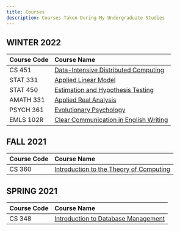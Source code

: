 ```yaml
---
title: Courses
description: Courses Taken During My Undergraduate Studies
---
```


## WINTER 2022

| Course Code  | Course Name                                         |
|:-------------|:----------------------------------------------------|
| CS 451       | [Data-Intensive Distributed Computing][CS 451]      |
| STAT 331     | [Applied Linear Model][STAT 331]                    |
| STAT 450     | [Estimation and Hypothesis Testing][STAT 450]       |
| AMATH 331    | [Applied Real Analysis][AMATH 331]                  |
| PSYCH 361    | [Evolutionary Psychology][PSYCH 361]                |
| EMLS 102R    | [Clear Communication in English Writing][EMLS 102R] |

## FALL 2021

| Course Code  | Course Name                                         |
|:-------------|:----------------------------------------------------|
| CS 360       | [Introduction to the Theory of Computing][CS 360]   |

## SPRING 2021

| Course Code  | Course Name                                         |
|:-------------|:----------------------------------------------------|
| CS 348       | [Introduction to Database Management][CS 348]       |


[CS 451]: http://www.ucalendar.uwaterloo.ca/2122/COURSE/course-CS.html#CS451
[STAT 331]: http://www.ucalendar.uwaterloo.ca/2122/COURSE/course-STAT.html#STAT331
[STAT 450]: http://www.ucalendar.uwaterloo.ca/2122/COURSE/course-STAT.html#STAT450
[AMATH 331]: http://www.ucalendar.uwaterloo.ca/2122/COURSE/course-AMATH.html#AMATH331
[PSYCH 361]: http://www.ucalendar.uwaterloo.ca/2122/COURSE/course-PSYCH.html#PSYCH361
[EMLS 102R]: http://www.ucalendar.uwaterloo.ca/2122/COURSE/course-EMLS.html#EMLS102R

[CS 360]: http://www.ucalendar.uwaterloo.ca/2122/COURSE/course-CS.html#CS360

[CS 348]: http://www.ucalendar.uwaterloo.ca/2021/COURSE/course-CS.html#CS348

<!--

<tr><th>FALL 2017</th></tr>
        <tr><td><a href="http://www.ucalendar.uwaterloo.ca/1819/COURSE/course-CS.html#CS135">CS 135</a></td><td> Designing Functional Programs</td></tr>
        <tr><td><a href="http://www.ucalendar.uwaterloo.ca/1819/COURSE/course-MATH.html#MATH135">MATH 135</a></td><td> Algebra for Honours Mathematics</td></tr>
        <tr><td><a href="http://www.ucalendar.uwaterloo.ca/1819/COURSE/course-MATH.html#MATH137">MATH 137</a></td><td> Calculus 1 for Honours Mathematics</td></tr>
        <tr><td><a href="http://www.ucalendar.uwaterloo.ca/1819/COURSE/course-PHYS.html#PHYS121">PHYS 121</a></td><td> Mechanics</td></tr>
        <tr><td><a href="http://www.ucalendar.uwaterloo.ca/1819/COURSE/course-EMLS.html#EMLS129R">EMLS 129R</a></td><td> Written Academic English</td></tr>
        <tr><th>WINTER 2018</th></tr>
        <tr><td><a href="http://www.ucalendar.uwaterloo.ca/1819/COURSE/course-CS.html#CS136">CS 136</a></td><td> Elementary Algorithm Design and Data Abstraction</td></tr>
        <tr><td><a href="http://www.ucalendar.uwaterloo.ca/1819/COURSE/course-MATH.html#MATH136">MATH 136</a></td><td> Linear Algebra 1 for Honours Mathematics</td></tr>
        <tr><td><a href="http://www.ucalendar.uwaterloo.ca/1819/COURSE/course-MATH.html#MATH138">MATH 138</a></td><td> Calculus 2 For Honours Mathematics</td></tr>
        <tr><td><a href="http://www.ucalendar.uwaterloo.ca/1819/COURSE/course-STAT.html#STAT230">STAT 230</a></td><td> Probability</td></tr>
        <tr><td><a href="http://www.ucalendar.uwaterloo.ca/1819/COURSE/course-PHYS.html#PHYS122">PHYS 122</a></td><td> Waves, Electricity and Magnetism</td></tr>
        <tr><td><a href="http://www.ucalendar.uwaterloo.ca/1819/COURSE/course-GER.html#GER101">GER 101</a></td><td> Elementary German I</td></tr>
        <tr><th>SPRING 2018</th></tr>
        <tr><td><a href="http://www.ucalendar.uwaterloo.ca/1819/COURSE/course-CS.html#CS245">CS 245</a></td><td> Logic and Computation</td></tr>
        <tr><td><a href="http://www.ucalendar.uwaterloo.ca/1819/COURSE/course-CS.html#CS246">CS 246</a></td><td> Object-Oriented Software Development</td></tr>
        <tr><td><a href="http://www.ucalendar.uwaterloo.ca/1819/COURSE/course-MATH.html#MATH235">MATH 235</a></td><td> Linear Algebra 2 for Honours Mathematics</td></tr>
        <tr><td><a href="http://www.ucalendar.uwaterloo.ca/1819/COURSE/course-MATH.html#MATH237">MATH 237</a></td><td> Calculus 3 for Honours Mathematics</td></tr>
        <tr><td><a href="http://www.ucalendar.uwaterloo.ca/1819/COURSE/course-STAT.html#STAT231">STAT 231</a></td><td> Statistics</td></tr>
        <tr><th>FALL 2018</th></tr>
        <tr><td><a href="http://www.ucalendar.uwaterloo.ca/1819/COURSE/course-CS.html#CS241E">CS 241E</td><td> Foundations of Sequential Programs (Enriched)</td></tr>
        <tr><th>WINTER 2019</th></tr>
        <tr><td><a href="http://www.ucalendar.uwaterloo.ca/1819/COURSE/course-CS.html#CS240">CS 240</a></td><td> Data Structures and Data Management</td></tr>
        <tr><td><a href="http://www.ucalendar.uwaterloo.ca/1819/COURSE/course-CS.html#CS251">CS 251</a></td><td> Computer Organization and Design</td></tr>
        <tr><td><a href="http://www.ucalendar.uwaterloo.ca/1819/COURSE/course-MATH.html#MATH239">MATH 239</a></td><td> Introduction to Combinatorics</td></tr>
        <tr><td><a href="http://www.ucalendar.uwaterloo.ca/1819/COURSE/course-CO.html#CO250">CO 250</a></td><td> Introduction to Optimization</td></tr>
        <tr><td><a href="http://www.ucalendar.uwaterloo.ca/1819/COURSE/course-STAT.html#STAT330">STAT 330</a></td><td> Mathematical Statistics</td></tr>
        <tr><th>SPRING 2019)</th></tr>
        <tr><td><a href="http://www.ucalendar.uwaterloo.ca/1920/COURSE/course-CS.html#CS370">CS 370</td><td> Numerical Computation</td></tr>
        <tr><th>FALL 2019</th></tr>
        <tr><td><a href="http://www.ucalendar.uwaterloo.ca/1920/COURSE/course-CS.html#CS341">CS 341</a></td><td> Algorithms</td></tr>
        <tr><td><a href="http://www.ucalendar.uwaterloo.ca/1920/COURSE/course-CS.html#CS350">CS 350</a></td><td> Operating Systems</td></tr>
        <tr><td><a href="http://www.ucalendar.uwaterloo.ca/1920/COURSE/course-CS.html#CS484">CS 484</a></td><td> Computational Vision</td></tr>
        <tr><td><a href="http://www.ucalendar.uwaterloo.ca/1920/COURSE/course-CO.html#CO330">CO 330</a></td><td> Combinatorial Enumeration</td></tr>
        <tr><th>WINTER 2020</th></tr>
        <tr><td><a href="http://www.ucalendar.uwaterloo.ca/1920/COURSE/course-PSYCH.html#PSYCH101">PSYCH 101</a></td><td> Introductory Psychology</td></tr>
        <tr><th>SPRING 2020</th></tr>
        <tr><td><a href="http://www.ucalendar.uwaterloo.ca/2021/COURSE/course-CS.html#CS466">CS 466</a></td><td> Algorithm Design and Analysis</td></tr>
        <tr><td><a href="http://www.ucalendar.uwaterloo.ca/2021/COURSE/course-CS.html#CS486">CS 486</a></td><td> Introduction to Artificial Intelligence</td></tr>
        <tr><td><a href="http://www.ucalendar.uwaterloo.ca/2021/COURSE/course-CO.html#CO342">CO 342</a></td><td> Introduction to Graph Theory</td></tr>
        <tr><td><a href="http://www.ucalendar.uwaterloo.ca/2021/COURSE/course-CO.html#CO351">CO 351</a></td><td> Network Flow Theory</td></tr>
        <tr><td><a href="http://www.ucalendar.uwaterloo.ca/2021/COURSE/course-PMATH.html#PMATH347">PMATH 347</a></td><td> Groups and Rings</td></tr>
        <tr><th>FALL 2020</th></tr>
        <tr><td><a href="http://www.ucalendar.uwaterloo.ca/2021/COURSE/course-CS.html#CS480">CS 480</a></td><td> Introduction to Machine Learning</td></tr>
        <tr><th>WINTER 2021</th></tr>
        <tr><td><a href="http://www.ucalendar.uwaterloo.ca/2021/COURSE/course-CS.html#CS489">CS 489</a></td><td> Neural Networks</td></tr>
	<tr><td><a href="http://www.ucalendar.uwaterloo.ca/2021/COURSE/course-CO.html#CO331">CO 331</a></td><td> Coding Theory</td></tr>
        <tr><td><a href="http://www.ucalendar.uwaterloo.ca/2021/COURSE/course-CO.html#CO487">CO 487</a></td><td> Applied Cryptography</td></tr>
	 <tr><td><a href="http://www.ucalendar.uwaterloo.ca/2021/COURSE/course-STAT.html#STAT333">STAT 333</a></td><td> Applied Probability (Stochastic Processes)</td></tr>
        <tr><td><a href="http://www.ucalendar.uwaterloo.ca/2021/COURSE/course-STAT.html#STAT341">STAT 341</a></td><td> Computational Statistics and Data Analysis</td></tr>
        <tr><td><a href="http://www.ucalendar.uwaterloo.ca/2021/COURSE/course-PSYCH.html#PSYCH207">PSYCH 207</a></td><td> Cognitive Processes</td></tr>

-->